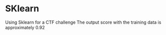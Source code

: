 # SKlearn
Using Sklearn for a CTF challenge
The output score with the training data is approximately 0.92
